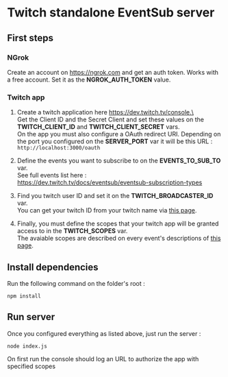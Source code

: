# Twitch standalone EventSub server

## First steps
### NGrok
Create an account on https://ngrok.com and get an auth token. Works with a free account.
Set it as the **NGROK_AUTH_TOKEN** value.

### Twitch app
1. Create a twitch application here https://dev.twitch.tv/console.\
\
Get the Client ID and the Secret Client and set these values on the **TWITCH_CLIENT_ID** and **TWITCH_CLIENT_SECRET** vars.\
On the app you must also configure a OAuth redirect URI. Depending on the port you configured on the **SERVER_PORT** var it will be this URL :\
`http://localhost:3000/oauth`

2. Define the events you want to subscribe to on the **EVENTS_TO_SUB_TO** var.\
See full events list here :\
https://dev.twitch.tv/docs/eventsub/eventsub-subscription-types


3. Find you twitch user ID and set it on the **TWITCH_BROADCASTER_ID** var.\
You can get your twitch ID from your twitch name via [this page](https://www.streamweasels.com/support/convert-twitch-username-to-user-id/).

4. Finally, you must define the scopes that your twitch app will be granted access to in the **TWITCH_SCOPES** var.\
The avaiable scopes are described on every event's descriptions of [this page](https://dev.twitch.tv/docs/eventsub/eventsub-subscription-types).

## Install dependencies
Run the following command on the folder's root :
```
npm install
```

## Run server
Once you configured everything as listed above, just run the server :
```
node index.js
```

On first run the console should log an URL to authorize the app with specified scopes
